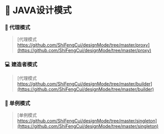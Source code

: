 # 📖 JAVA设计模式

### 🍝 代理模式

>  [代理模式 https://github.com/ShiFengCui/designMode/tree/master/proxy](https://github.com/ShiFengCui/designMode/tree/master/proxy)


### 💻 建造者模式

>  [代理模式 https://github.com/ShiFengCui/designMode/tree/master/builder](https://github.com/ShiFengCui/designMode/tree/master/builder)


### 🙌 单例模式

>  [单例模式 https://github.com/ShiFengCui/designMode/tree/master/singleton](https://github.com/ShiFengCui/designMode/tree/master/singleton)

